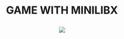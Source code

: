 #          <p align="center">GAME WITH MINILIBX</p>
<div align = center>
  <img src="https://media0.giphy.com/media/v1.Y2lkPTc5MGI3NjExa2MwcHNoYzEweHRyNDhtZzdkaHpyN3BzYmw4OXJicmx4cnczYTh2YSZlcD12MV9pbnRlcm5hbF9naWZfYnlfaWQmY3Q9Zw/RARktcGlEpOnv9nMhc/source.gif">
</div>
